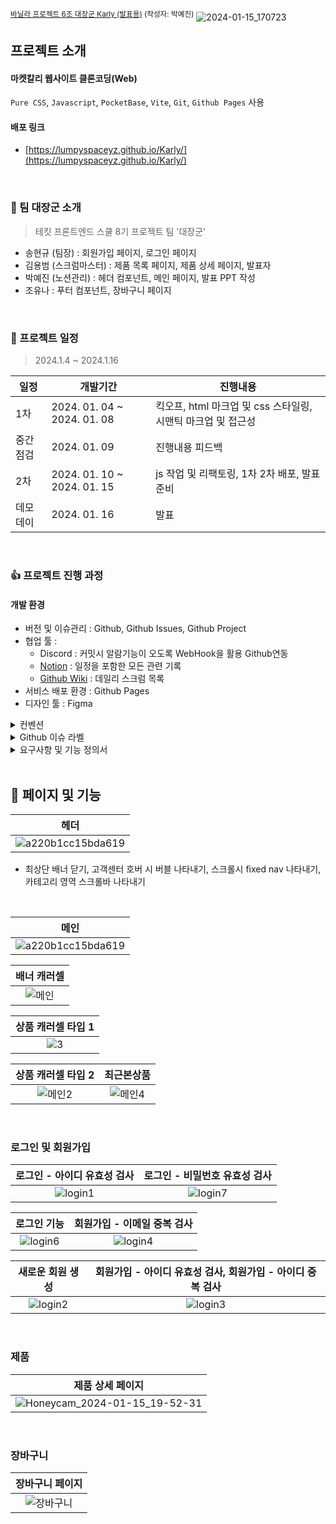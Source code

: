 <sup>[바닐라 프로젝트 6조 대장군 Karly (발표용)](https://docs.google.com/presentation/d/1DKqTBBRs951pF0c6P9nZ5QtY9kifBoBgmeiXymnqGH0/edit#slide=id.p1) (작성자: 박예진)</sup>
![2024-01-15_170723](https://github.com/FRONTENDSCHOOL8/Karly/assets/50475140/6b30bdb5-e9fe-4ecc-8cc2-d3d5c2c108ae)


 

## 프로젝트 소개

#### 마켓칼리 웹사이트 클론코딩(Web)

`Pure CSS`, `Javascript`, `PocketBase`, `Vite`, `Git`, `Github Pages` 사용

#### 배포 링크
- [https://lumpyspaceyz.github.io/Karly/](https://lumpyspaceyz.github.io/Karly/)


<br>

### 	:dog: 팀 대장군 소개

> 테킷 프론트엔드 스쿨 8기 프로젝트 팀 '대장군'

- 송현규 (팀장) : 회원가입 페이지, 로그인 페이지
- 김용범 (스크럼마스터) : 제품 목록 페이지, 제품 상세 페이지, 발표자
- 박예진 (노션관리) : 헤더 컴포넌트, 메인 페이지, 발표 PPT 작성
- 조유나 : 푸터 컴포넌트, 장바구니 페이지

<br>

### :date: 프로젝트 일정

> 2024.1.4 ~ 2024.1.16

| 일정 | 개발기간 | 진행내용 |
| --- | --- | --- |
| 1차 | 2024. 01. 04 ~ 2024. 01. 08 | 킥오프, html 마크업 및 css 스타일링, 시맨틱 마크업 및 접근성 |
| 중간점검 | 2024. 01. 09 | 진행내용 피드백 |
| 2차 | 2024. 01. 10 ~ 2024. 01. 15 | js 작업 및 리팩토링, 1차 2차 배포, 발표 준비 |
| 데모데이 | 2024. 01. 16 | 발표 |

<br>

### :+1: 프로젝트 진행 과정

#### 개발 환경
- 버전 및 이슈관리 : Github, Github Issues, Github Project
- 협업 툴 :
    - Discord : 커밋시 알람기능이 오도록 WebHook을 활용 Github연동
    - [Notion](https://www.notion.so/6-92b1c6344f0d4094ba3f0f7133fe6a4f?pvs=4) : 일정을 포함한 모든 관련 기록
    - [Github Wiki](https://github.com/FRONTENDSCHOOL8/Karly/wiki/Daily-Scrum) : 데일리 스크럼 목록
- 서비스 배포 환경 : Github Pages
- 디자인 툴 : Figma


<details>
<summary> 컨벤션 </summary>

- HTML
    - 네이밍 컨벤션 : Snake Case
    - XHTML 1.0 문법
    - 'Web Developer' 사용
    - 'headingsMap' 사용
    - Indentation: 2spaces

- JS
    - 네이밍 컨벤션 : Camel case
    - Prettier 사용
    - ESLint 사용

- Eslint
    - 선언한 변수 사용하지 않으면 에러 `"no-unused-vars": "error"`
    - 정의되지 않은 변수 사용하면 에러 `"no-undef": "error"`
    - 줄 끝에 공백 에러 `"no-trailing-spaces": "error"`
    - var 키워드 사용 금지 `"no-var": "error"`

- Prettier
    - 세미콜론 여부 `"semi": false`
    - 따옴표, 쌍따옴표 `"singleQuote": true`
    - 탭 너비 `"tabWidth": 2`
    - 마지막 요소 뒤에 콤마 여부 `"trailingComma": "es5”`

- 커밋
    - 추가 - [add]
    - 수정 - [modify]
    - 완료 - [complete]
    - ex) [add] 한글로 작성
 
</details>

<details>
<summary> Github 이슈 라벨</summary>

- bug : 버그 이슈
- documentation : 문서 작업과 관련된 이슈
- duplicate : 중복된 이슈
- enhancement : 기존 기능 향상
- feature : 새로운 기능 추가
- in progress : 현재 진행 중인 작업
- invalid : 유효하지 않은 이슈
- needs review : 리뷰가 필요한 상태
- on hold : 작업 중지 상태
</details>

<details>
<summary> 요구사항 및 기능 정의서 </summary>


- :file_folder: **[기능 정의서](https://docs.google.com/spreadsheets/d/1u4vWIQy6U2TnrtsBtA_hJqDMsRjy-KHzLwP8ZNa05DE/edit?usp=sharing)**

- 슬라이드가 필요한 ui에서는 [**swiper.js**](https://swiperjs.com/)를 사용해주세요.
    - 각 슬라이드를 데이터로 받아 동적으로 렌더링 되도록 만들어주세요.
    - 슬라이드의 `prev`, `next` 버튼도 구현해주세요.
    - 키보드 키로도 작동되도록 구현해주세요.
- [localStorage](https://developer.mozilla.org/ko/docs/Web/API/Window/localStorage)를 사용하여 “최근 본 항목”의 UI를 구성해주세요.
- “마이크로 애니메이션”이 필요하다면 추가해주세요.
- “회원가입 기능”을 구현해주세요.
    - 최소한 이메일, 비밀번호 입력 필드(`input`), 제출 버튼(`button`)을 가지도록 구성해주세요.
- 이메일과 비밀번호의 유효성을 확인합니다.
    - 이메일 조건 : 최소 `@`, `.` 포함
    - 비밀번호 조건 : 특수문자 포함 최소 6자 - 최대 16자
    - 이메일과 비밀번호가 모두 입력되어 있고, 조건을 만족해야 제출 버튼이 활성화 되도록 구현해주세요.
- 회원가입을 통해 사용자(user)를 생성하고 관리합니다.
    - 데이터 통신을 통해 유저를 생성하고 관리해주세요
    - 유저의 회원을 탈퇴할 수 있는 기능을 구현해주세요
    - 로그인된 유저를 인식하여 UI를 다르게 랜더링해주세요
    - 로그인되지 않은 사용자면 회원가입 페이지로 리디렉션 시켜주세요
    - 회원가입시 중복된 유저가 있는지 체크해주세요
- 장바구니 기능을 구현해 주세요
    - 사용자가 장바구니에 항목을 담으면 장바구니 페이지에 랜더링이 되도록 구현해 주세요.


</details>

<br>

## :memo: 페이지 및 기능


| 헤더 |
|     :---:      |
| ![a220b1cc15bda619](https://github.com/FRONTENDSCHOOL8/Karly/assets/50475140/90678356-2517-434d-9dc3-f3f579b2dc03) |

- 최상단 배너 닫기, 고객센터 호버 시 버블 나타내기, 스크롤시 fixed nav 나타내기, 카테고리 영역 스크롤바 나타내기

<br>

| 메인 |
|     :---:      |
| ![a220b1cc15bda619](https://github.com/FRONTENDSCHOOL8/Karly/assets/50475140/de349f73-2246-4b9f-af69-fff307d4e7f8) |

| 배너 캐러셀 |
|     :---:      |
| ![메인](https://github.com/FRONTENDSCHOOL8/Karly/assets/50475140/4a90a96e-f308-4d98-b9be-cf32cd4d99a6) |

| 상품 캐러셀 타입 1 |
|     :---:      |
| ![3](https://github.com/FRONTENDSCHOOL8/Karly/assets/50475140/71a8dfbe-b1eb-4f2a-8988-f8dc07a0dd1b) |

| 상품 캐러셀 타입 2 | 최근본상품 |
|     :---:      |     :---:      |
| ![메인2](https://github.com/FRONTENDSCHOOL8/Karly/assets/50475140/f3d056e9-c4a9-4beb-af34-00fbcb0b7cb6) | ![메인4](https://github.com/FRONTENDSCHOOL8/Karly/assets/50475140/983b57b9-b5cb-44c7-96b6-cfbd6a675d9e) |

<br>

### 로그인 및 회원가입

| 로그인 - 아이디 유효성 검사 | 로그인 - 비밀번호 유효성 검사 |
|     :---:      |     :---:      |
| ![login1](https://github.com/FRONTENDSCHOOL8/Karly/assets/50475140/10b8d4fe-9294-441b-a712-081ce9f8fb0e) | ![login7](https://github.com/FRONTENDSCHOOL8/Karly/assets/50475140/8150f15c-3949-40b0-8afc-d75180d065d4) |

| 로그인 기능  | 회원가입 - 이메일 중복 검사  |
|     :---:      |     :---:      |
| ![login6](https://github.com/FRONTENDSCHOOL8/Karly/assets/50475140/24b99a26-6db1-4497-b760-e8f936f1251e) | ![login4](https://github.com/FRONTENDSCHOOL8/Karly/assets/50475140/32702723-b1d2-4947-b413-638edf35decb) |

| 새로운 회원 생성 | 회원가입 - 아이디 유효성 검사, 회원가입 - 아이디 중복 검사 |
|     :---:      |     :---:      |
| ![login2](https://github.com/FRONTENDSCHOOL8/Karly/assets/50475140/edfe5408-63e7-4474-9aef-998234e832f9) | ![login3](https://github.com/FRONTENDSCHOOL8/Karly/assets/50475140/14139e2a-dc55-4352-b804-cdb826d6fad7) |

<br>

### 제품

| 제품 상세 페이지 |
|     :---:      |
| ![Honeycam_2024-01-15_19-52-31](https://github.com/FRONTENDSCHOOL8/Karly/assets/50475140/62c5c164-386a-4ae5-a552-ac486c4a152c) |

<br>

### 장바구니

| 장바구니 페이지 |
|     :---:      |
| ![장바구니](https://github.com/rnssue/test/assets/50475140/068f860d-9818-4c47-8acf-07d408e90827) |

<br>

